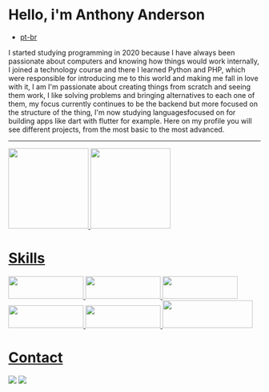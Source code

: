 # Hello, i'm Anthony Anderson 

- [pt-br](./pt-br.md)

I started studying programming in 2020 because I have always been passionate about computers and knowing how things would work internally, I joined a technology course and there I learned Python and PHP, which were responsible for introducing me to this world and making me fall in love with it, I am I'm passionate about creating things from scratch and seeing them work, I like solving problems and bringing alternatives to each one of them, my focus currently continues to be the backend but more focused on the structure of the thing, I'm now studying languages ​​focused on for building apps like dart with flutter for example. Here on my profile you will see different projects, from the most basic to the most advanced.

<hr>

<a href="https://github.com/Anthony17DEV">
  <img height="160em" src="https://github-readme-stats-gb9t.vercel.app/api?username=Anthony17DEV&show_icons=true&hide_border=true&theme=github_dark&include_all_commits=true&count_private=true"/>
  <img height="160em" src="https://github-readme-stats-gb9t.vercel.app/api/top-langs/?username=Anthony17DEV&layout=compact&hide_border=true&show_icons=true&langs_count=6&theme=github_dark&hide=cmake,c,scss,html,c%2B%2B,jupyter%20notebook"/>
</div>

# Skills
<div>
<img src="https://img.shields.io/badge/HTML5-E34F26?style=for-the-badge&logo=html5&logoColor=white"  width="150em" height="45em"/>
<img src="https://img.shields.io/badge/Python-FFD43B?style=for-the-badge&logo=python&logoColor=blue" width="150em" height="45em"/>
<img src="https://img.shields.io/badge/Dart-0175C2?style=for-the-badge&logo=dart&logoColor=white" width="150em" height="45em"/> 
<img src="https://img.shields.io/badge/PHP-777BB4?style=for-the-badge&logo=php&logoColor=white" width="150em" height="45em"/>
<img src="https://img.shields.io/badge/Flutter-02569B?style=for-the-badge&logo=flutter&logoColor=white" width="150em" height="45em"/>
<img src="https://img.shields.io/badge/React_Native-20232A?style=for-the-badge&logo=react&logoColor=61DAFB" width="180em" height="55em"/>
</div>

# Contact
<div>
  <a href = "mailto:airanthony17@gmail.com"><img src="https://img.shields.io/badge/-Gmail-%23333?style=for-the-badge&logo=gmail&logoColor=white" target="_blank"></a>
  <a href="https://www.linkedin.com/in/anthony-anderson-46896a246/" target="_blank"><img src="https://img.shields.io/badge/-LinkedIn-%230077B5?style=for-the-badge&logo=linkedin&logoColor=white" target="_blank"></a> 
</div>
